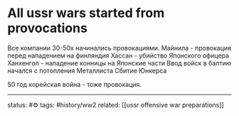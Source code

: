 # All ussr wars started from provocations

Все компании 30-50х начинались провокациями.
Майнила - провокация перед нападением на финляндия
Хассан - убийство Японского офицера
Ханхенгол - нападение конницы на Японские части
Ввод войск в балтию начался с потопления Металлиста
Сбитие Юнкерса

50 год корейская война - тоже провокация.

---
status: #⚙️ 
tags: #history/ww2 
related: [[ussr offensive war preparations]]